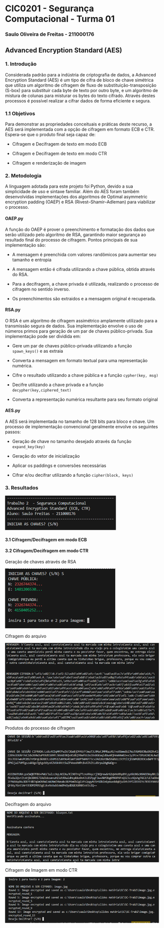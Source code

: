 # CIC0201 - Segurança Computacional - Turma 01

### Saulo Oliveira de Freitas - 211000176

## Advanced Encryption Standard (AES)

### 1. Introdução

Considerada padrão para a indústria de criptografia de dados, a Advanced Encryption Standard (AES) é um tipo de cifra de bloco de chave simétrica que utiliza um algoritmo de cifragem de fluxo de substituição-transposição (S-box) para substituir cada byte de texto por outro byte, e um algoritmo de mistura de colunas para misturar os bytes do texto cifrado. Através destes processos é possível realizar a cifrar dados de forma eficiente e segura. 


### 1.1 Objetivos
Para demonstrar as propriedades conceituais e práticas deste recurso, a AES será implementada com a opção de cifragem em formato ECB e CTR. Espera-se que o produto final seja capaz de:

- Cifragem e Decifragem de texto em modo ECB

- Cifragem e Decifragem de texto em modo CTR

- Cifragem e renderização de imagem

### 2. Metodologia

A linguagem adotada para este projeto foi Python, devido a sua simplicidade de uso e sintaxe familiar. Além do AES foram também desenvolvidas implementações dos algoritmos de Optimal asymmetric encryption padding (OAEP) e RSA (Rivest–Shamir–Adleman) para viabilizar o processo.

#### OAEP.py
A função do OAEP é prover o preenchimento e formatação dos dados que serão utilizado pelo algoritmo de RSA, garantindo maior segurança ao resultado final do processo de cifragem. Pontos principais de sua implementação são:

- A mensagem é preenchida com valores randômicos para aumentar seu tamanho e entropia

- A mensagem então é cifrada utilizando a chave pública, obtida através do RSA.

- Para a decifragem, a chave privada é utilizada, realizando o processo de cifragem no sentido inverso.

- Os preenchimentos são extraidos e a mensagem original é recuperada.

#### RSA.py
O RSA é um algoritmo de cifragem assimétrico amplamente utilizado para a transmissão segura de dados. Sua implementação envolve o uso de números primos para geração de um par de chaves público-privada. Sua implementação pode ser dividida em:

- Gere um par de chaves público-privada utilizando a função `spawn_keys()` e as extraia

- Converta a mensagem em formato textual para uma representação numérica.

- Cifre o resultado utilizando a chave pública e a função `cypher(key, msg)`

- Decifre utilizando a chave privada e a função `decypher(key,ciphered_text)`

- Converta a representação numérica resultante para seu formato original


#### AES.py
A AES será implementada no tamanho de 128 bits para bloco e chave. Um processo de implementação convencional geralmente envolve os seguintes passos:

- Geração de chave no tamanho desejado através da função `expand_key(key)`

- Geração do vetor de inicialização

- Aplicar os paddings e conversões necessárias

- Cifrar e/ou decifrar utilizando a função `cipher(block, keys)`



### 3. Resultados

![image info](imgs/1.png)

#### 3.1 Cifragem/Decifragem em modo ECB 



#### 3.2 Cifragem/Decifragem em modo CTR 
Geração de chaves através de RSA

![image info](imgs/2.png)


Cifragem do arquivo 

![image info](imgs/3.png)

Produtos do processo de cifragem

![image info](imgs/4.png)

Decifragem do arquivo

![image info](imgs/5.png)

Cifragem de Imagem em modo CTR 

![image info](imgs/6.png)


